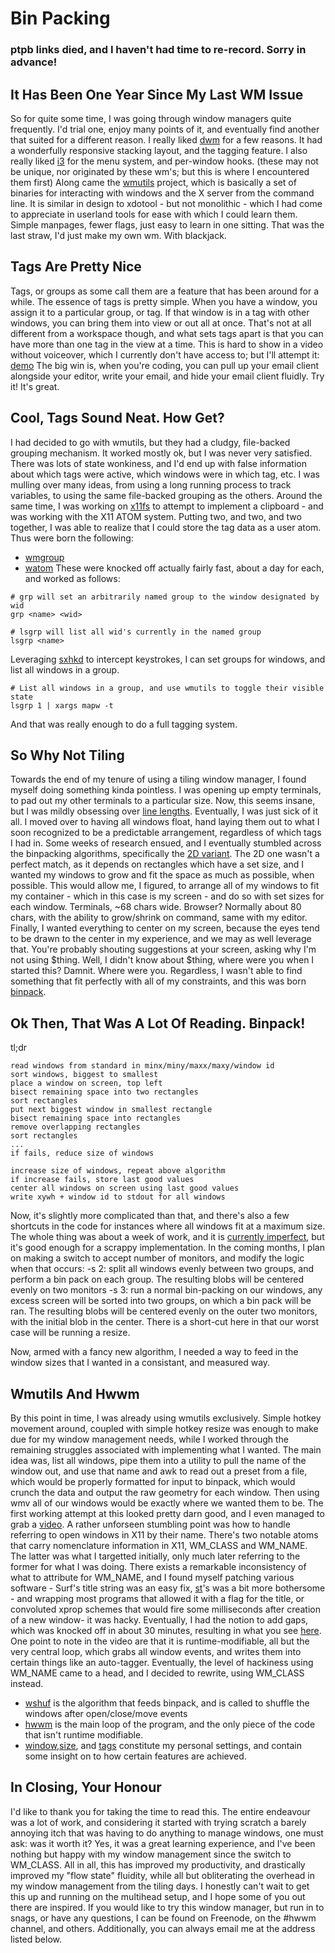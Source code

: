 # Bin Packing

### ptpb links died, and I haven't had time to re-record. Sorry in advance! 

## It Has Been One Year Since My Last WM Issue

So for quite some time, I was going through window managers quite frequently. I'd trial one, enjoy many points of it, and eventually find another that suited for a different reason. I really liked [dwm](https://dwm.suckless.org/) for a few reasons. It had a wonderfully responsive stacking layout, and the tagging feature. I also really liked [i3](https://i3wm.org/) for the menu system, and per-window hooks. (these may not be unique, nor originated by these wm's; but this is where I encountered them first)
Along came the [wmutils](https://github.com/wmutils) project, which is basically a set of binaries for interacting with windows and the X server from the command line. It is similar in design to xdotool - but not monolithic - which I had come to appreciate in userland tools for ease with which I could learn them. Simple manpages, fewer flags, just easy to learn in one sitting.
That was the last straw, I'd just make my own wm. With blackjack.

## Tags Are Pretty Nice

Tags, or groups as some call them are a feature that has been around for a while. The essence of tags is pretty simple. When you have a window, you assign it to a particular group, or tag. If that window is in a tag with other windows, you can bring them into view or out all at once. That's not at all different from a workspace though, and what sets tags apart is that you can have more than one tag in the view at a time. This is hard to show in a video without voiceover, which I currently don't have access to; but I'll attempt it:
[demo](https://ptpb.pw/HSVe.mkv) The big win is, when you're coding, you can pull up your email client alongside your editor, write your email, and hide your email client fluidly. Try it! It's great.

## Cool, Tags Sound Neat. How Get?

I had decided to go with wmutils, but they had a cludgy, file-backed grouping mechanism. It worked mostly ok, but I was never very satisfied. There was lots of state wonkiness, and I'd end up with false information about which tags were active, which windows were in which tag, etc.
I was mulling over many ideas, from using a long running process to track variables, to using the same file-backed grouping as the others. Around the same time, I was working on [x11fs](https://github.com/sdhand/x11fs) to attempt to implement a clipboard - and was working with the X11 ATOM system. Putting two, and two, and two together, I was able to realize that I could store the tag data as a user atom. 
Thus were born the following:
 - [wmgroup](https://github.com/halfwit/wmgroup) 
 - [watom](https://github.com/halfwit/watom)
These were knocked off actually fairly fast, about a day for each, and worked as follows: 

```
# grp will set an arbitrarily named group to the window designated by wid
grp <name> <wid>

# lsgrp will list all wid's currently in the named group 
lsgrp <name>
```

Leveraging [sxhkd](https://github.com/baskerville/sxhkd) to intercept keystrokes, I can set groups for windows, and list all windows in a group.

```
# List all windows in a group, and use wmutils to toggle their visible state
lsgrp 1 | xargs mapw -t
```

And that was really enough to do a full tagging system. 

## So Why Not Tiling

Towards the end of my tenure of using a tiling window manager, I found myself doing something kinda pointless. I was opening up empty terminals, to pad out my other terminals to a particular size. Now, this seems insane, but I was mildly obsessing over [line lengths](https://baymard.com/blog/line-length-readability). 
Eventually, I was just sick of it all. I moved over to having all windows float, hand laying them out to what I soon recognized to be a predictable arrangement, regardless of which tags I had in. Some weeks of research ensued, and I eventually stumbled across the binpacking algorithms, specifically the [2D variant](https://en.wikipedia.org/wiki/Bin_packing_problem). The 2D one wasn't a perfect match, as it depends on rectangles which have a set size, and I wanted my windows to grow and fit the space as much as possible, when possible.
This would allow me, I figured, to arrange all of my windows to fit my container - which in this case is my screen - and do so with set sizes for each window. Terminals, ~68 chars wide. Browser? Normally about 80 chars, with the ability to grow/shrink on command, same with my editor. Finally, I wanted everything to center on my screen, because the eyes tend to be drawn to the center in my experience, and we may as well leverage that.
You're probably shouting suggestions at your screen, asking why I'm not using $thing. Well, I didn't know about $thing, where were you when I started this? Damnit. Where were you. Regardless, I wasn't able to find something that fit perfectly with all of my constraints, and this was born [binpack](https://github.com/halfwit/binpack). 

## Ok Then, That Was A Lot Of Reading. Binpack!

tl;dr

```
read windows from standard in minx/miny/maxx/maxy/window id
sort windows, biggest to smallest
place a window on screen, top left
bisect remaining space into two rectangles
sort rectangles
put next biggest window in smallest rectangle
bisect remaining space into rectangles
remove overlapping rectangles
sort rectangles
...
if fails, reduce size of windows

increase size of windows, repeat above algorithm
if increase fails, store last good values
center all windows on screen using last good values
write xywh + window id to stdout for all windows
```

Now, it's slightly more complicated than that, and there's also a few shortcuts in the code for instances where all windows fit at a maximum size. The whole thing was about a week of work, and it is [currently imperfect](https://ptpb.pw/zmbA.mkv), but it's good enough for a scrappy implementation. In the coming months, I plan on making a switch to accept number of monitors, and modify the logic when that occurs:
 -s 2: split all windows evenly between two groups, and perform a bin pack on each group. The resulting blobs will be centered evenly on two monitors
 -s 3: run a normal bin-packing on our windows, any excess screen will be sorted into two groups, on which a bin pack will be ran. The resulting blobs will be centered evenly on the outer two monitors, with the initial blob in the center. There is a short-cut here in that our worst case will be running a resize.

Now, armed with a fancy new algorithm, I needed a way to feed in the window sizes that I wanted in a consistant, and measured way. 

## Wmutils And Hwwm

By this point in time, I was already using wmutils exclusively. Simple hotkey movement around, coupled with simple hotkey resize was enough to make due for my window management needs, while I worked through the remaining struggles associated with implementing what I wanted.
The main idea was, list all windows, pipe them into a utility to pull the name of the window out, and use that name and awk to read out a preset from a file, which would be properly formatted for input to binpack, which would crunch the data and output the raw geometry for each window. Then using wmv all of our windows would be exactly where we wanted them to be. The first working attempt at this looked pretty darn good, and I even managed to grab a [video](https://www.youtube.com/watch?v=MSIjqTgtj2c).
A rather unforseen stumbling point was how to handle referring to open windows in X11 by their name. There's two notable atoms that carry nomenclature information in X11, WM_CLASS and WM_NAME. The latter was what I targetted initially, only much later referring to the former for what I was doing. There exists a remarkable inconsistency of what to attribute for WM_NAME, and I found myself patching various software - Surf's title string was an easy fix, [st](https://github.com/halfwit/dotfiles/blob/master/zsh/.zshrc#L117)'s was a bit more bothersome - and wrapping most programs that allowed it with a flag for the title, or convoluted xprop schemes that would fire some milliseconds after creation of a new window- it was hacky. 
Eventually, I had the notion to add gaps, which was knocked off in about 30 minutes, resulting in what you see [here](https://www.youtube.com/watch?v=cHCjnZ-6NZ8). One point to note in the video are that it is runtime-modifiable, all but the very central loop, which grabs all window events, and writes them into certain things like an auto-tagger.
Eventually, the level of hackiness using WM_NAME came to a head, and I decided to rewrite, using WM_CLASS instead.
 - [wshuf](https://github.com/halfwit/hwwm/blob/master/wshuf) is the algorithm that feeds binpack, and is called to shuffle the windows after open/close/move events
 - [hwwm](https://github.com/halfwit/hwwm/blob/master/hwwm) is the main loop of the program, and the only piece of the code that isn't runtime modifiable.
 - [window](https://github.com/halfwit/dotfiles/blob/master/x11/window),[size](https://github.com/halfwit/dotfiles/blob/master/x11/size), and [tags](https://github.com/halfwit/dotfiles/blob/master/x11/tags) constitute my personal settings, and contain some insight on to how certain features are achieved.

## In Closing, Your Honour

I'd like to thank you for taking the time to read this. The entire endeavour was a lot of work, and considering it started with trying scratch a barely annoying itch that was having to do anything to manage windows, one must ask: was it worth it? Yes, it was a great learning experience, and I've been nothing but happy with my window management since the switch to WM_CLASS. All in all, this has improved my productivity, and drastically improved my "flow state" fluidity, while all but obliterating the overhead in my window management from the tiling days. I honestly can't wait to get this up and running on the multihead setup, and I hope some of you out there are inspired. 
If you would like to try this window manager, but run in to snags, or have any questions, I can be found on Freenode, on the #hwwm channel, and others. Additionally, you can always email me at the address listed below. 
